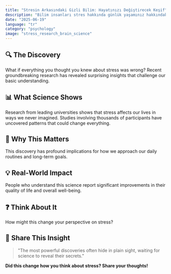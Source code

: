 ```yaml
---
title: "Stresin Arkasındaki Gizli Bilim: Hayatınızı Değiştirecek Keşif"
description: "Bilim insanları stres hakkında günlük yaşamınız hakkındaki düşüncelerinizi devrim yaratabilen şaşırtıcı bir şey keşfetti."
date: "2025-06-19"
language: "tr"
category: "psychology"
image: "stress_research_brain_science"
---
```


## 🔍 The Discovery

What if everything you thought you knew about stress was wrong? Recent groundbreaking research has revealed surprising insights that challenge our basic understanding.

## 📊 What Science Shows

Research from leading universities shows that stress affects our lives in ways we never imagined. Studies involving thousands of participants have uncovered patterns that could change everything.

## 🧠 Why This Matters

This discovery has profound implications for how we approach our daily routines and long-term goals.

## 💡 Real-World Impact

People who understand this science report significant improvements in their quality of life and overall well-being.

## ❓ Think About It

How might this change your perspective on stress?

## 💬 Share This Insight

> "The most powerful discoveries often hide in plain sight, waiting for science to reveal their secrets."

**Did this change how you think about stress? Share your thoughts!**
